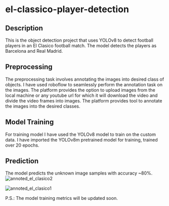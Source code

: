 # el-classico-player-detection

## Description
This is the object detection project that uses YOLOv8 to detect football players in an El Clasico football match. The model detects the players as Barcelona and Real Madrid.

## Preprocessing
The preprocessing task involves annotating the images into desired class of objects. I have used roboflow to seamlessly perform the annotation task on the images. The platform provides the option to upload images from the local machine or any youtube url for which it will download the video and divide the video frames into images. The platform provides tool to annotate the images into the desired classes.

## Model Training
For training model I have used the YOLOv8 model to train on the custom data. I have imported the YOLOv8m pretrained model for training, trained over 20 epochs. 

## Prediction
The model predicts the unknown image samples with accuracy ~80%. 
![annoted_el_clasico2](https://github.com/MrPotato-00/el-classico-player-detection/assets/112537239/e046e3f1-17cb-4f01-9060-b25ede720104)

![annoted_el_clasico1](https://github.com/MrPotato-00/el-classico-player-detection/assets/112537239/67157550-ddee-40be-abd8-c1122cfc5c26)

P.S.: The model training metrics will be updated soon.
